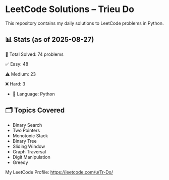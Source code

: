 # LeetCode Solutions – Trieu Do

This repository contains my daily solutions to LeetCode problems in Python.

## 📊 Stats (as of 2025-08-27)
🧠 Total Solved: 74 problems

✅ Easy: 48

⚠️ Medium: 23

❌ Hard: 3

- 💬 Language: Python

## 🗂 Topics Covered
- Binary Search
- Two Pointers
- Monotonic Stack
- Binary Tree   
- Sliding Window
- Graph Traversal
- Digit Manipulation
- Greedy

My LeetCode Profile:
https://leetcode.com/u/Tr-Do/